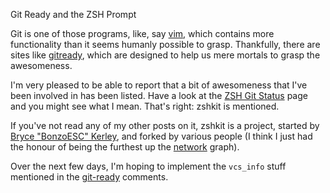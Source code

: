 Git Ready and the ZSH Prompt

Git is one of those programs, like, say [vim](http://www.vim.org/ "welcome home : vim online"), which contains more functionality than it seems humanly possible to grasp. Thankfully, there are sites like [gitready](http://gitready.com/ "git ready &raquo; daily tips for the noob to the guru"), which are designed to help us mere mortals to grasp the awesomeness.

I'm very pleased to be able to report that a bit of awesomeness that I've been involved in has been listed. Have a look at the [ZSH Git Status](http://gitready.com/advanced/2009/01/28/zsh-git-status.html "git ready &raquo; zsh git status") page and you might see what I mean. That's right: zshkit is mentioned.

If you've not read any of my other posts on it, zshkit is a project, started by [Bryce "BonzoESC" Kerley](http://brycekerley.net/chronicle/ "Bryce Kerley"), and forked by various people (I think I just had the honour of being the furthest up the [network](http://github.com/bkerley/zshkit/network "The zshkit Network - GitHub") graph). 

Over the next few days, I'm hoping to implement the `vcs_info` stuff mentioned in the [git-ready](http://gitready.com/advanced/2009/01/28/zsh-git-status.html "git ready &raquo; zsh git status") comments.
